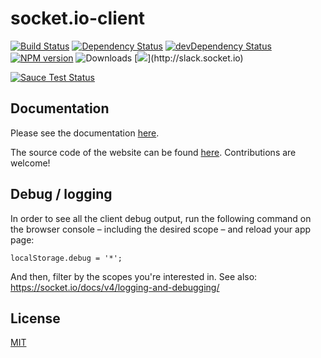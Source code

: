 
# socket.io-client

[![Build Status](https://github.com/socketio/socket.io-client/workflows/CI/badge.svg?branch=master)](https://github.com/socketio/socket.io-client/actions)
[![Dependency Status](https://david-dm.org/socketio/socket.io-client.svg)](https://david-dm.org/socketio/socket.io-client)
[![devDependency Status](https://david-dm.org/socketio/socket.io-client/dev-status.svg)](https://david-dm.org/socketio/socket.io-client#info=devDependencies)
[![NPM version](https://badge.fury.io/js/socket.io-client.svg)](https://www.npmjs.com/package/socket.io-client)
![Downloads](http://img.shields.io/npm/dm/socket.io-client.svg?style=flat)
[![](http://slack.socket.io/badge.svg?)](http://slack.socket.io)

[![Sauce Test Status](https://saucelabs.com/browser-matrix/socket.svg)](https://saucelabs.com/u/socket)

## Documentation

Please see the documentation [here](https://socket.io/docs/v4/client-initialization/).

The source code of the website can be found [here](https://github.com/socketio/socket.io-website). Contributions are welcome!

## Debug / logging

In order to see all the client debug output, run the following command on the browser console – including the desired scope – and reload your app page:

```
localStorage.debug = '*';
```

And then, filter by the scopes you're interested in. See also: https://socket.io/docs/v4/logging-and-debugging/

## License

[MIT](/LICENSE)
